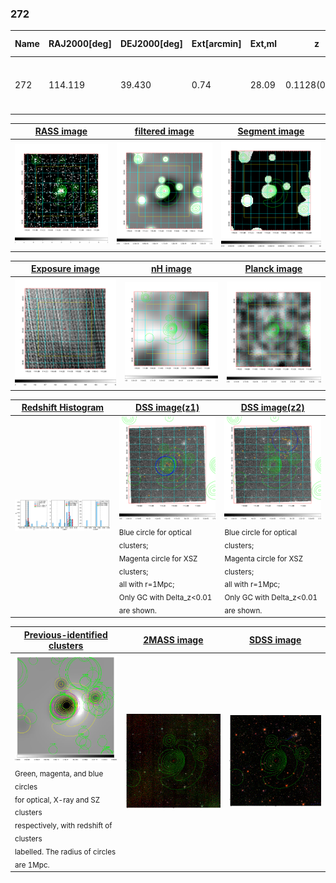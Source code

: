 <div STYLE="page-break-after: always;"></div>

### 272

|Name|RAJ2000[deg]|DEJ2000[deg] |Ext[arcmin]| Ext,ml | z | z_src| C|GC(XSZ,Delta_z<0.01)| GC(OPT,Delta_z<0.01)|GC| R_sig[arcmin] | R500[arcmin] | R500[Mpc]| CRsig[c/s] | CR500[c/s] |L500[1E44 erg/s]|F500[1E-12 erg/s/cm^2]| M500[1E14 Msun]|Tx[keV]|Cnt_sig|Beta|Rc[arcmin]|Comment|Alias|
|---|---|---|---|---|---|------|---|--------|---------|----------|---|---|---|---|---|---|---|---|---|---|---|---|---|---|
|272| 114.119| 39.430| 0.74| 28.09| 0.1128(0.008)| z1, z_xsz| B| F20, MCXC, SPI| N, RM, W| C, F20, MCXC, N, SPI, W| 7.338| 8.681| 1.068| 0.340(0.035)| 0.351(0.036)| 2.096(0.088)| 6.389(0.268)| 3.86(0.08)| 5.11(0.07)| 158.1| 0.819(-0.115+0.113)| 2.080(-0.569+0.473)| -| k006|

|[RASS image](../image/272/272_img.pdf)|[filtered image](../image/272/272_fil.pdf)|[Segment image](../image/272/272_seg.pdf)|
|-------------------|--------------------|-------------------|
| <img src="../image/272/272_img.png" width="300">  | <img src="../image/272/272_fil.png" width="300">   | <img src="../image/272/272_seg.png" width="300">  |

|[Exposure image](../image/272/272_mex.pdf)| [nH image](../image/272/272_nh.pdf)| [Planck image](../image/272/272_p.pdf)|
|-------------------|--------------------|-------------------|
|<img src="../image/272/272_mex.png" width="300">   | <img src="../image/272/272_nh.png" width="300">    | <img src="../image/272/272_p.png" width="300"> |

|[Redshift Histogram](../image/272/272_zg.pdf) | [DSS image(z1)](../image/272/272_dss_z1.pdf)      |  [DSS image(z2)](../image/272/272_dss_z2.pdf)    |
|-------------------|--------------------|-------------------|
|<img src="../image/272/272_zg.png" width="300"> |<img src="../image/272/272_dss_z1.png" width="300"> <sub><br>Blue circle for optical clusters; <br>Magenta circle for XSZ clusters; <br>all with r=1Mpc; <br>Only GC with Delta_z<0.01 are shown. </sub>| <img src="../image/272/272_dss_z2.png" width="300"><sub><br>Blue circle for optical clusters; <br>Magenta circle for XSZ clusters; <br>all with r=1Mpc; <br>Only GC with Delta_z<0.01 are shown. </sub> |

|[Previous-identified clusters](../image/272/272_gc.pdf) | [2MASS image](../image/272/272_2mass.pdf)      |[SDSS image](../image/272/272_sdss.pdf)   |
|-------------------|-------------------|-------------------|
|<img src=../image/272/272_gc.png width="300"> <br><sub>Green, magenta, and blue circles <br>for optical, X-ray and SZ clusters <br>respectively, with redshift of clusters <br>labelled. The radius of circles <br>are 1Mpc.</sub>|<img src="../image/272/272_2mass.png" width="300">  | <img src="../image/272/272_sdss.png" width="300">  |




